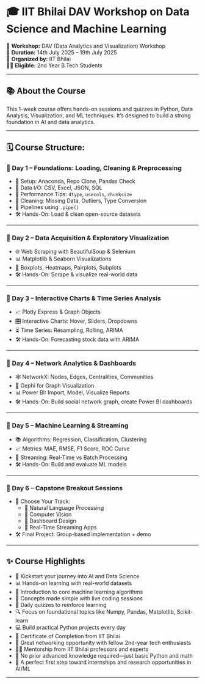 # 🎓 IIT Bhilai DAV Workshop on Data Science and Machine Learning 

📅 **Workshop:** DAV (Data Analytics and Visualization) Workshop   
📅 **Duration:** 14th July 2025 – 19th July 2025   
🏫 **Organized by:** IIT Bhilai  
👨‍🎓 **Eligible:** 2nd Year B.Tech Students

---

## 📚 About the Course
This 1-week course offers hands-on sessions and quizzes in Python, Data Analysis, Visualization, and ML techniques. It’s designed to build a strong foundation in AI and data analytics.

---

## 🗓 Course Structure:

### 📘 Day 1 – Foundations: Loading, Cleaning & Preprocessing
- 🧰 Setup: Anaconda, Repo Clone, Pandas Check
- 📄 Data I/O: CSV, Excel, JSON, SQL
- 🧪 Performance Tips: `dtype`, `usecols`, `chunksize`
- 🧹 Cleaning: Missing Data, Outliers, Type Conversion
- 🔄 Pipelines using `.pipe()`
- 🛠 Hands-On: Load & clean open-source datasets

---

### 📘 Day 2 – Data Acquisition & Exploratory Visualization
- 🌐 Web Scraping with BeautifulSoup & Selenium
- 📊 Matplotlib & Seaborn Visualizations
- 🧩 Boxplots, Heatmaps, Pairplots, Subplots
- 🛠 Hands-On: Scrape & visualize real-world data

---

### 📘 Day 3 – Interactive Charts & Time Series Analysis
- 📈 Plotly Express & Graph Objects
- 🎛 Interactive Charts: Hover, Sliders, Dropdowns
- ⏳ Time Series: Resampling, Rolling, ARIMA
- 🛠 Hands-On: Forecasting stock data with ARIMA

---

### 📘 Day 4 – Network Analytics & Dashboards
- 🕸 NetworkX: Nodes, Edges, Centralities, Communities
- 🎨 Gephi for Graph Visualization
- 📊 Power BI: Import, Model, Visualize Reports
- 🛠 Hands-On: Build social network graph, create Power BI dashboards

---

### 📘 Day 5 – Machine Learning & Streaming
- 📚 Algorithms: Regression, Classification, Clustering
- 📈 Metrics: MAE, RMSE, F1 Score, ROC Curve
- 🔄 Streaming: Real-Time vs Batch Processing
- 🛠 Hands-On: Build and evaluate ML models

---

### 📘 Day 6 – Capstone Breakout Sessions
- 🧠 Choose Your Track:
  - 🔹 Natural Language Processing
  - 🔹 Computer Vision
  - 🔹 Dashboard Design
  - 🔹 Real-Time Streaming Apps
- 🛠 Final Project: Group-based implementation + demo

---

## ✨ Course Highlights

- 🚀 Kickstart your journey into AI and Data Science
- 📊 Hands-on learning with real-world datasets
- 🤖 Introduction to core machine learning algorithms
- 🧠 Concepts made simple with live coding sessions
- 🎯 Daily quizzes to reinforce learning
- 🔍 Focus on foundational topics like Numpy, Pandas, Matplotlib, Scikit-learn
- 💻 Build practical Python projects every day
- 🏅 Certificate of Completion from IIT Bhilai
- 🤝 Great networking opportunity with fellow 2nd-year tech enthusiasts
- 🧑‍🏫 Mentorship from IIT Bhilai professors and experts
- 🧰 No prior advanced knowledge required—just basic Python and math
- 💼 A perfect first step toward internships and research opportunities in AI/ML


---


